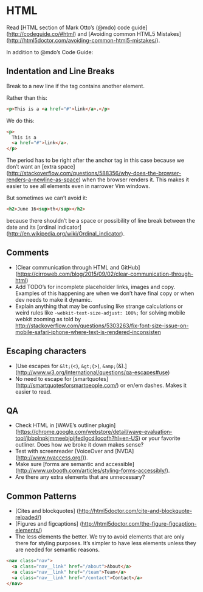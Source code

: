 # HTML

Read
[HTML section of Mark Otto’s (@mdo) code guide]
(http://codeguide.co/#html)
and
[Avoiding common HTML5 Mistakes]
(http://html5doctor.com/avoiding-common-html5-mistakes/).

In addition to @mdo’s Code Guide:

## Indentation and Line Breaks

Break to a new line if the tag contains another element.

Rather than this:

```html
<p>This is a <a href="#">link</a>.</p>
```

We do this:

```html
<p>
  This is a
  <a href="#">link</a>.
</p>
```

The period has to be right after the anchor tag in this case because we don’t want an
[extra space]
(http://stackoverflow.com/questions/588356/why-does-the-browser-renders-a-newline-as-space)
when the browser renders it. This makes it easier to see all elements
even in narrower Vim windows.

But sometimes we can’t avoid it:

```html
<h2>June 16<sup>th</sup></h2>
```

because there shouldn’t be a space or possibility of line break
between the date and its
[ordinal indicator]
(http://en.wikipedia.org/wiki/Ordinal_indicator).

## Comments

* [Clear communication through HTML and GitHub]
  (https://cirroweb.com/blog/2015/09/02/clear-communication-through-html)
* Add TODO’s for incomplete placeholder links, images and copy. Examples
  of this happening are when we don’t have final copy or when dev needs
  to make it dynamic.
* Explain anything that may be confusing like strange calculations or
  weird rules like `-webkit-text-size-adjust: 100%;` for solving mobile
  webkit zooming as told by
  http://stackoverflow.com/questions/5303263/fix-font-size-issue-on-mobile-safari-iphone-where-text-is-rendered-inconsisten

## Escaping characters

* [Use escapes for `&lt;`(<), `&gt;`(>), `&amp;`(&).]
  (http://www.w3.org/International/questions/qa-escapes#use)
* No need to escape for
  [smartquotes]
  (http://smartquotesforsmartpeople.com/) or en/em dashes. Makes it
  easier to read.

## QA

* Check HTML in
  [WAVE’s outliner plugin]
  (https://chrome.google.com/webstore/detail/wave-evaluation-tool/jbbplnpkjmmeebjpijfedlgcdilocofh?hl=en-US)
  or your favorite outliner. Does how we broke it down makes sense?
* Test with screenreader (VoiceOver and
  [NVDA]
  (http://www.nvaccess.org/)).
* Make sure
  [forms are semantic and accessible]
  (http://www.uxbooth.com/articles/styling-forms-accessibly/).
* Are there any extra elements that are unnecessary?

## Common Patterns

* [Cites and blockquotes]
  (http://html5doctor.com/cite-and-blockquote-reloaded/)
* [Figures and figcaptions]
  (http://html5doctor.com/the-figure-figcaption-elements/)
* The less elements the better. We try to avoid elements that are only
  there for styling purposes. It’s simpler to have less elements unless
  they are needed for semantic reasons.
```html
<nav class="nav">
  <a class="nav__link" href="/about">About</a>
  <a class="nav__link" href="/team">Team</a>
  <a class="nav__link" href="/contact">Contact</a>
</nav>
```
